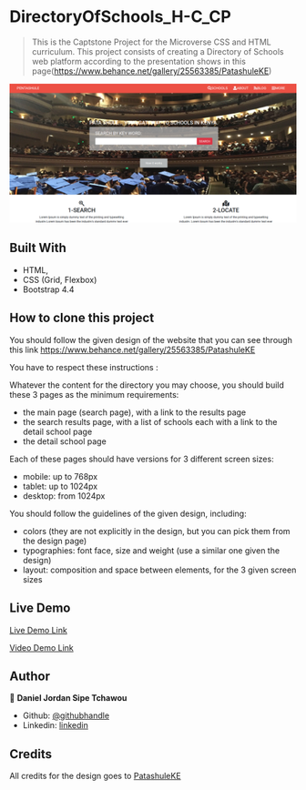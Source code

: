 # DirectoryOfSchools_H-C_CP
> This is the Captstone Project for the Microverse CSS and HTML curriculum. This project consists of creating a Directory of Schools web platform according to the presentation shows in this page(https://www.behance.net/gallery/25563385/PatashuleKE)

![screenshot](./preview.png)

## Built With

- HTML,
- CSS (Grid, Flexbox)
- Bootstrap 4.4

## How to clone this project

You should follow the given design of the website that you can see through this link https://www.behance.net/gallery/25563385/PatashuleKE 

You have to respect these instructions :

Whatever the content for the directory you may choose, you should build these 3 pages as the minimum requirements:

- the main page (search page), with a link to the results page
- the search results page, with a list of schools each with a link to the detail school page
- the detail school page
 

Each of these pages should have versions for 3 different screen sizes: 

- mobile: up to 768px
- tablet: up to 1024px
- desktop: from 1024px

You should follow the guidelines of the given design, including:

- colors (they are not explicitly in the design, but you can pick them from the design page)
- typographies: font face, size and weight (use a similar one given the design)
- layout: composition and space between elements, for the 3 given screen sizes

## Live Demo

[Live Demo Link](https://rawcdn.githack.com/sipe-daniel/DirectoryOfSchools_H-C_CP/783029682e619e30b8475d81ddfe0c2edd3a6cdf/index.html)

[Video Demo Link](https://drive.google.com/file/d/1E_y5YGuWPCPcIFWpH6cqJoJz9xJB6kHr/view?usp=sharing)


## Author

👤  **Daniel Jordan Sipe Tchawou**

- Github: [@githubhandle](https://github.com/sipe-daniel)
- Linkedin: [linkedin](https://linkedin.com/in/daniel-jordan-sipe-tchawou)

## Credits
All credits for the design goes to [PatashuleKE](https://www.behance.net/gallery/25563385/PatashuleKE)